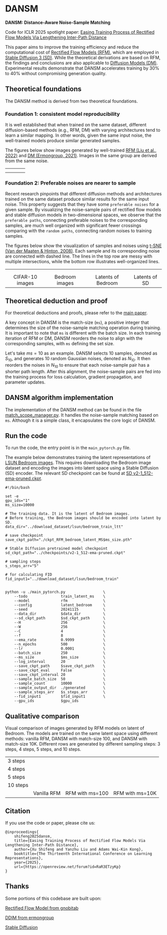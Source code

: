# DANSM

**DANSM: Distance-Aware Noise-Sample Matching**

Code for ICLR 2025 spotlight paper: [Easing Training Process of Rectified Flow Models Via Lengthening Inter-Path Distance](https://openreview.net/forum?id=RaR3ETzyKp "ICLR 2025")

This paper aims to improve the training efficiency and reduce the computational cost of 
[Rectified Flow Models (RFM)](https://github.com/ermongroup/ddim), which are employed in 
[Stable Diffusion 3 (SD)](https://stability.ai/news/stable-diffusion-3). 
While the theoretical derivations are based on RFM, the findings and conclusions 
are also applicable to [Diffusion Models (DM)](https://github.com/ermongroup/ddim). 
Experimental results demonstrate that DANSM accelerates training by 30% to 40% 
without compromising generation quality.

## Theoretical foundations
The DANSM method is derived from two theoretical foundations.

### Foundation 1: consistent model reproducibility
It is well established that when trained on the same dataset, 
different diffusion-based methods (e.g., RFM, DM) with varying architectures 
tend to learn a similar mapping. 
In other words, given the same input noise, the well-trained models produce 
similar generated samples.

The figures below show images generated by well-trained 
[RFM (Liu et al., 2022)](https://github.com/gnobitab/RectifiedFlow) 
and [DM (Ermongroup, 2021)](https://github.com/ermongroup/ddim). 
Images in the same group are derived from the same noise.
<table>
  <tbody>
    <tr>
      <td><img src="./fig/3m-sample-compare/00014.png" alt="" /></td>
      <td><img src="./fig/3m-sample-compare/00018.png" alt="" /></td>
      <td><img src="./fig/3m-sample-compare/00020.png" alt="" /></td>
      <td><img src="./fig/3m-sample-compare/00023.png" alt="" /></td>
    </tr>
    <tr>
      <td><img src="./fig/3m-sample-compare/00034.png" alt="" /></td>
      <td><img src="./fig/3m-sample-compare/00050.png" alt="" /></td>
      <td><img src="./fig/3m-sample-compare/00059.png" alt="" /></td>
      <td><img src="./fig/3m-sample-compare/00095.png" alt="" /></td>
    </tr>
  </tbody>
</table>

### Foundation 2: Preferable noises are nearer to sample
Recent research pinpoints that different diffusion methods and architectures 
trained on the same dataset produce similar results for the same input noise. 
This property suggests that they have some ``preferable noises`` for a given sample. 
By visualizing the noise-sample pairs of rectified flow models and stable diffusion
models in two-dimensional spaces, we observe that the ``preferable paths``, connecting
preferable noises to the corresponding samples, are much well organized with
significant fewer crossings comparing with the ``random paths``, connecting random
noises to training samples.

The figures below show the visualization of samples and noises using 
[t-SNE (Van der Maaten & Hinton, 2008)](http://www.cs.toronto.edu/~hinton/absps/tsnefinal.pdf). 
Each sample and its corresponding noise are connected with dashed line. 
The lines in the top row are messy with multiple intersections, 
while the bottom row illustrates well-organized lines.
<table>
  <tbody>
    <tr>
      <td><img src="./fig/t_SNE_mapping/cifar10_pairs23_perplexity22_rdm_noise.png" alt="" /></td>
      <td><img src="./fig/t_SNE_mapping/bedroom_pairs20_perplexity25_rdm_noise.png" alt="" /></td>
      <td><img src="./fig/t_SNE_mapping/latent_bedroom_pairs20_perplexity30_rdm_noise.png" alt="" /></td>
      <td><img src="./fig/t_SNE_mapping/sd_latent_pairs20_perplexity30_rdm_noise.png" alt="" /></td>
    </tr>
    <tr>
      <td><img src="./fig/t_SNE_mapping/cifar10_pairs23_perplexity22_gth_noise.png" alt="" /></td>
      <td><img src="./fig/t_SNE_mapping/bedroom_pairs20_perplexity25_gth_noise.png" alt="" /></td>
      <td><img src="./fig/t_SNE_mapping/latent_bedroom_pairs20_perplexity30_gth_noise.png" alt="" /></td>
      <td><img src="./fig/t_SNE_mapping/sd_latent_pairs20_perplexity30_gth_noise.png" alt="" /></td>
    </tr>
    <tr align="center">
      <td>CIFAR-10 images</td>
      <td>Bedroom images</td>
      <td>Latents of Bedroom</td>
      <td>Latents of SD</td>
    </tr>
  </tbody>
</table>

## Theoretical deduction and proof
For theoretical deductions and proofs, please refer to the 
[main paper](https://openreview.net/forum?id=RaR3ETzyKp).  

A key concept in DANSM is the match-size (`ms`), a positive integer 
that determines the size of the noise-sample matching operation during training.  
It is important to note that `ms` is different with the batch size.
In each training iteration of RFM or DM, DANSM reorders the noise to align with 
the corresponding samples, with `ms` defining the set size.

Let's take $ms=10$ as an example. DANSM selects 10 samples, denoted as $S_{10}$, 
and generates 10 random Gaussian noises, denoted as $N_{10}$. 
It then reorders the noises in $N_{10}$ to ensure that each noise-sample pair 
has a shorter path length. 
After this alignment, the noise-sample pairs are fed into the training process for 
loss calculation, gradient propagation, and parameter updates.

## DANSM algorithm implementation
The implementation of the DANSM method can be found in the file 
[match_scope_manager.py](./models/match_scope_manager.py). 
It handles the noise-sample matching based on ``ms``. 
Although it is a simple class, it encapsulates the core logic of DANSM.

## Run the code
To run the code, the entry point is in the `main_pytorch.py` file.  

The example below demonstrates training the latent representations of 
[LSUN Bedroom images](https://github.com/fyu/lsun). 
This requires downloading the Bedroom image dataset and encoding the images into 
latent space using a Stable Diffusion (SD) encoder. 
The relevant SD checkpoint can be found at 
[SD v2-1_512-ema-pruned.ckpt](https://huggingface.co/stabilityai/stable-diffusion-2-1-base/blob/main/v2-1_512-ema-pruned.ckpt).

```shell
#!/bin/bash

set -e
gpu_ids="1"
ms_size=10000

# The training data. It is the latent of Bedroom images.
# Before training, the Bedroom images should be encoded into latent by SD.
data_dir="../download_dataset/lsun/bedroom_train_ltt"

# save checkpoint
save_ckpt_path="./ckpt_RFM_bedroom_latent_MS$ms_size.pth"

# Stable Diffusion pretrained model checkpoint
sd_ckpt_path="../checkpoints/v2-1_512-ema-pruned.ckpt"

# sampling steps
s_steps_arr="5"

# for calculating FID 
fid_input1="../download_dataset/lsun/bedroom_train"


python -u ./main_pytorch.py                 \
    --todo               train_latent_ms    \
    --model              rfm                \
    --config             latent_bedroom     \
    --seed               20241115           \
    --data_dir           $data_dir          \
    --sd_ckpt_path       $sd_ckpt_path      \
    --H                  256                \
    --W                  256                \
    --C                  4                  \
    --f                  8                  \
    --ema_rate           0.9999             \
    --n_epochs           500                \
    --lr                 0.0001             \
    --batch_size         250                \
    --ms_size            $ms_size           \
    --log_interval       20                 \
    --save_ckpt_path     $save_ckpt_path    \
    --save_ckpt_eval     False              \
    --save_ckpt_interval 20                 \
    --sample_batch_size  50                 \
    --sample_count       10000              \
    --sample_output_dir  ./generated        \
    --sample_steps_arr   $s_steps_arr       \
    --fid_input1         $fid_input1        \
    --gpu_ids            $gpu_ids
```

## Qualitative comparison
Visual comparison of images generated by RFM models on latent of Bedroom.
The models are trained on the same latent space using different methods: 
vanilla RFM, DANSM with match-size 100, and DANSM with match-size 10K. 
Different rows are generated by different sampling steps: 
3 steps, 4 steps, 5 steps, and 10 steps. 
<table>
<tbody>
  <tr>
    <td>3 steps</td>
    <td><img src="./fig/appendix_latent_bedroom/steps3_ms0/00121.png" alt="" /></td>
    <td><img src="./fig/appendix_latent_bedroom/steps3_ms100/00121.png" alt="" /></td>
    <td><img src="./fig/appendix_latent_bedroom/steps3_ms10000/00121.png" alt="" /></td>
  </tr>
  <tr>
    <td>4 steps</td>
    <td><img src="./fig/appendix_latent_bedroom/steps4_ms0/00121.png" alt="" /></td>
    <td><img src="./fig/appendix_latent_bedroom/steps4_ms100/00121.png" alt="" /></td>
    <td><img src="./fig/appendix_latent_bedroom/steps4_ms10000/00121.png" alt="" /></td>
  </tr>
  <tr>
    <td>5 steps</td>
    <td><img src="./fig/appendix_latent_bedroom/steps5_ms0/00121.png" alt="" /></td>
    <td><img src="./fig/appendix_latent_bedroom/steps5_ms100/00121.png" alt="" /></td>
    <td><img src="./fig/appendix_latent_bedroom/steps5_ms10000/00121.png" alt="" /></td>
  </tr>
  <tr>
    <td>10 steps</td>
    <td><img src="./fig/appendix_latent_bedroom/steps10_ms0/00121.png" alt="" /></td>
    <td><img src="./fig/appendix_latent_bedroom/steps10_ms100/00121.png" alt="" /></td>
    <td><img src="./fig/appendix_latent_bedroom/steps10_ms10000/00121.png" alt="" /></td>
  </tr>
  <tr align="center">
    <td></td>
    <td>Vanilla RFM</td>
    <td>RFM with ms=100</td>
    <td>RFM with ms=10K</td>
  </tr>
</tbody>
</table>

## Citation
If you use the code or paper, please cite us:
```
@inproceedings{
    shifeng2025dansm,
    title={Easing Training Process of Rectified Flow Models Via Lengthening Inter-Path Distance},
    author={Xu Shifeng and Yanzhu Liu and Adams Wai-Kin Kong},
    booktitle={The Thirteenth International Conference on Learning Representations},
    year={2025},
    url={https://openreview.net/forum?id=RaR3ETzyKp}
}
```

## Thanks
Some portions of this codebase are built upon:

[Rectified Flow Model from gnobitab](https://github.com/gnobitab/RectifiedFlow)

[DDIM from ermongroup](https://github.com/ermongroup/ddim)

[Stable Diffusion](https://github.com/Stability-AI/stablediffusion)
